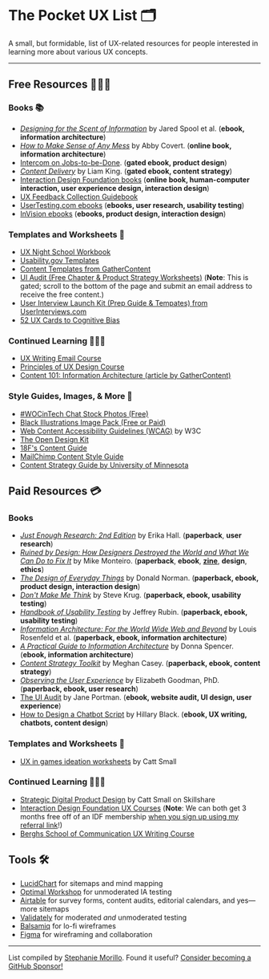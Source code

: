 # The Pocket UX List 🗂
A small, but formidable, list of UX-related resources for people interested in learning more about various UX concepts.

---

## Free Resources 👩🏽‍🏫
### Books 📚

- [_Designing for the Scent of Information_](http://www.lulu.com/shop/jared-spool-and-christine-perfetti-and-david-brittan/designing-for-the-scent-of-information/ebook/product-17560467.html) by Jared Spool et al. (**ebook, information architecture**)
- [_How to Make Sense of Any Mess_](http://www.howtomakesenseofanymess.com/) by Abby Covert. (**online book, information architecture**)
- [Intercom on Jobs-to-be-Done](https://www.intercom.com/books/jobs-to-be-done). (**gated ebook, product design**)
- [_Content Delivery_](https://books.gathercontent.com/content-delivery) by Liam King. (**gated ebook, content strategy**)
- [Interaction Design Foundation books](https://www.interaction-design.org/literature/book/overview) (**online book, human-computer interaction, user experience design, interaction design**)
- [UX Feedback Collection Guidebook](https://usable.tools/guidebook/)
- [UserTesting.com ebooks](https://www.usertesting.com/resources/ebooks) (**ebooks, user research, usability testing**)
- [InVision ebooks](https://www.designbetter.co/books) (**ebooks, product design, interaction design**)

### Templates and Worksheets 📑

- [UX Night School Workbook](https://www.uxnightschool.com/workbook)
- [Usability.gov Templates](https://www.usability.gov/how-to-and-tools/resources/templates.html)
- [Content Templates from GatherContent](https://gathercontent.com/resource/templates)
- [UI Audit (Free Chapter & Product Strategy Worksheets)](https://uibreakfast.com/audit/) (**Note**: This is gated; scroll to the bottom of the page and submit an email address to receive the free content.)
- [User Interview Launch Kit (Prep Guide & Tempates) from UserInterviews.com](https://www.userinterviews.com/launch-kit/user-interview)
- [52 UX Cards to Cognitive Bias](https://stephaniewalter.design/blog/52-ux-cards-to-discover-cognitive-biases/)

### Continued Learning 👩🏽‍💻

- [UX Writing Email Course](https://course.uxwritinghub.com/free_course)
- [Principles of UX Design Course](https://www.invisionapp.com/ecourses/principles-of-ux-design)
- [Content 101: Information Architecture (article by GatherContent)](https://gathercontent.com/blog/content-101-information-architecture)

### Style Guides, Images, & More 🎨

- [#WOCinTech Chat Stock Photos (Free)](https://www.flickr.com/photos/wocintechchat)
- [Black Illustrations Image Pack (Free or Paid)](https://www.blackillustrations.com)
- [Web Content Accessibility Guidelines (WCAG)](https://www.w3.org/WAI/standards-guidelines/wcag/) by W3C
- [The Open Design Kit](http://opendesignkit.org/)
- [18F's Content Guide](https://content-guide.18f.gov/)
- [MailChimp Content Style Guide](https://styleguide.mailchimp.com/)
- [Content Strategy Guide by University of Minnesota](https://it.umn.edu/services-technologies/self-help-guides/content-strategy-plan-maintain-website)

## Paid Resources 💳
### Books

- [_Just Enough Research: 2nd Edition_](https://abookapart.com/products/just-enough-research) by Erika Hall. (**paperback**, **user research**)
- [_Ruined by Design: How Designers Destroyed the World and What We Can Do to Fix It_](https://www.amazon.com/Ruined-Design-Designers-Destroyed-World/dp/1090532083/ref=sr_1_1?crid=3IIEU095CIBC8&keywords=ruined+by+design&qid=1567269105&s=books&sprefix=ruined+by%2Cstripbooks%2C160&sr=1-1) by Mike Monteiro. (**paperback**, **ebook**, [**zine**](https://www.ruinedby.design/zine), **design**, **ethics**)
- [_The Design of Everyday Things_](https://www.amazon.com/Design-Everyday-Things-Donald-Norman/dp/0465067107/ref=tmm_pap_swatch_0?_encoding=UTF8&qid=&sr=) by Donald Norman. (**paperback, ebook, product design, interaction design**)
- [_Don't Make Me Think_](https://www.amazon.com/Dont-Make-Think-Revisited-Usability/dp/0321965515/ref=sr_1_1?crid=1CU705SAUABPQ&keywords=don%27t+make+me+think&qid=1567267632&s=books&sprefix=don%27t+make+me+th%2Cstripbooks%2C167&sr=1-1) by Steve Krug. (**paperback, ebook, usability testing**)
- [_Handbook of Usability Testing_](https://www.amazon.com/Handbook-Usability-Testing-Conduct-Effective/dp/0470185481/ref=sr_1_1?crid=MRXSKAPOBHGT&keywords=handbook+of+usability+testing&qid=1567267681&s=books&sprefix=handbook+of+usab%2Cstripbooks%2C179&sr=1-1) by Jeffrey Rubin. (**paperback, ebook, usability testing**)
- [_Information Architecture: For the World Wide Web and Beyond_](https://www.amazon.com/Information-Architecture-Beyond-Louis-Rosenfeld/dp/1491911689/ref=sr_1_1?crid=1KH2CY2F7JXUL&keywords=information+architecture+for+the+world+wide+web&qid=1567267898&s=books&sprefix=information+arch%2Cstripbooks%2C151&sr=1-1) by Louis Rosenfeld et al. (**paperback, ebook, information architecture**)
- [_A Practical Guide to Information Architecture_](https://uxmastery.com/practical-ia/) by Donna Spencer. (**ebook, information architecture**)
- [_Content Strategy Toolkit_](https://www.amazon.com/Content-Strategy-Toolkit-Guidelines-Templates/dp/0134105109/ref=sr_1_1?crid=3JNP0146K6QWW&keywords=content+strategy+toolkit+by+meghan+casey&qid=1567268132&s=gateway&sprefix=content+strategy+meghan%2Caps%2C167&sr=8-1) by Meghan Casey. (**paperback, ebook, content strategy**)
- [_Observing the User Experience_](https://www.amazon.com/Observing-User-Experience-Practitioners-Research/dp/0123848695/ref=sr_1_2?crid=1YF02KOI4VHXA&keywords=observing+the+user+experience&qid=1567269048&s=books&sprefix=observing+the%2Cstripbooks%2C167&sr=1-2) by Elizabeth Goodman, PhD. (**paperback, ebook, user research**)
- [The UI Audit](https://gumroad.com/uibreakfast#adTQ) by Jane Portman. (**ebook, website audit, UI design, user experience**)
- [How to Design a Chatbot Script](https://gumroad.com/l/conversationdesign) by Hillary Black. (**ebook, UX writing, chatbots, content design**)

### Templates and Worksheets 📑

- [UX in games ideation worksheets](https://gumroad.com/l/jjpJc) by Catt Small

### Continued Learning 👨🏽‍💻

- [Strategic Digital Product Design](https://www.skillshare.com/site/join?teacherRef=8450797&via=teacher-referral&utm_campaign=teacher-referral&utm_source=ShortUrl&utm_medium=teacher-referral&t=Strategic-Digital-Product-Design&sku=2047563500) by Catt Small on Skillshare
- [Interaction Design Foundation UX Courses](https://www.interaction-design.org/courses) (**Note**: We can both get 3 months free off of an IDF membership [when you sign up using my referral link](https://www.interaction-design.org/invite?r=stephanie-morillo)!)
- [Berghs School of Communication UX Writing Course](https://www.berghs.se/en/courses/ux-writing/)

## Tools 🛠

- [LucidChart](https://www.lucidchart.com/pages/home) for sitemaps and mind mapping
- [Optimal Workshop](https://www.optimalworkshop.com/) for unmoderated IA testing
- [Airtable](https://airtable.com/) for survey forms, content audits, editorial calendars, and yes—more sitemaps
- [Validately](https://validately.com/) for moderated _and_ unmoderated testing
- [Balsamiq](https://balsamiq.com/) for lo-fi wireframes
- [Figma](https://www.figma.com/wireframe-tool/) for wireframing and collaboration

---

List compiled by [Stephanie Morillo](https://www.stephaniemorillo.co/links). Found it useful? [Consider becoming a GitHub Sponsor!](https://www.github.com/sponsors/rubymorillo)
